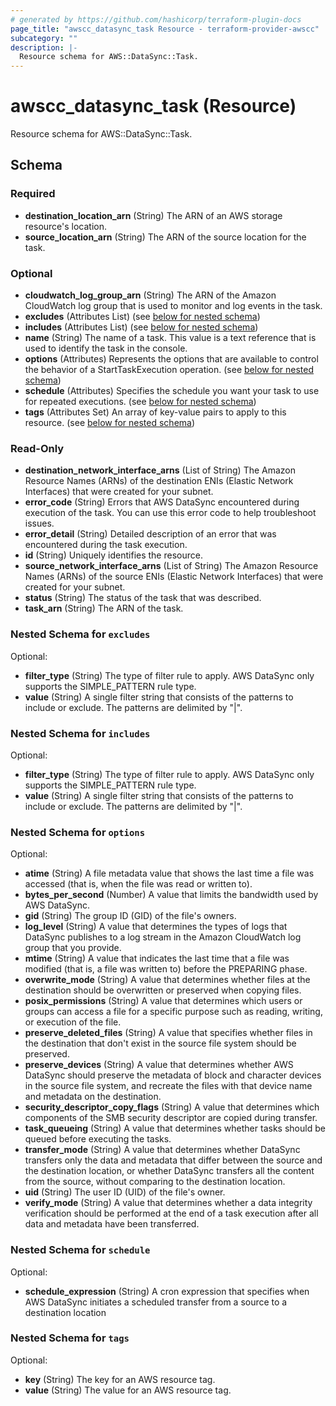 ```yaml
---
# generated by https://github.com/hashicorp/terraform-plugin-docs
page_title: "awscc_datasync_task Resource - terraform-provider-awscc"
subcategory: ""
description: |-
  Resource schema for AWS::DataSync::Task.
---
```


# awscc_datasync_task (Resource)

Resource schema for AWS::DataSync::Task.



<!-- schema generated by tfplugindocs -->
## Schema

### Required

- **destination_location_arn** (String) The ARN of an AWS storage resource's location.
- **source_location_arn** (String) The ARN of the source location for the task.

### Optional

- **cloudwatch_log_group_arn** (String) The ARN of the Amazon CloudWatch log group that is used to monitor and log events in the task.
- **excludes** (Attributes List) (see [below for nested schema](#nestedatt--excludes))
- **includes** (Attributes List) (see [below for nested schema](#nestedatt--includes))
- **name** (String) The name of a task. This value is a text reference that is used to identify the task in the console.
- **options** (Attributes) Represents the options that are available to control the behavior of a StartTaskExecution operation. (see [below for nested schema](#nestedatt--options))
- **schedule** (Attributes) Specifies the schedule you want your task to use for repeated executions. (see [below for nested schema](#nestedatt--schedule))
- **tags** (Attributes Set) An array of key-value pairs to apply to this resource. (see [below for nested schema](#nestedatt--tags))

### Read-Only

- **destination_network_interface_arns** (List of String) The Amazon Resource Names (ARNs) of the destination ENIs (Elastic Network Interfaces) that were created for your subnet.
- **error_code** (String) Errors that AWS DataSync encountered during execution of the task. You can use this error code to help troubleshoot issues.
- **error_detail** (String) Detailed description of an error that was encountered during the task execution.
- **id** (String) Uniquely identifies the resource.
- **source_network_interface_arns** (List of String) The Amazon Resource Names (ARNs) of the source ENIs (Elastic Network Interfaces) that were created for your subnet.
- **status** (String) The status of the task that was described.
- **task_arn** (String) The ARN of the task.

<a id="nestedatt--excludes"></a>
### Nested Schema for `excludes`

Optional:

- **filter_type** (String) The type of filter rule to apply. AWS DataSync only supports the SIMPLE_PATTERN rule type.
- **value** (String) A single filter string that consists of the patterns to include or exclude. The patterns are delimited by "|".


<a id="nestedatt--includes"></a>
### Nested Schema for `includes`

Optional:

- **filter_type** (String) The type of filter rule to apply. AWS DataSync only supports the SIMPLE_PATTERN rule type.
- **value** (String) A single filter string that consists of the patterns to include or exclude. The patterns are delimited by "|".


<a id="nestedatt--options"></a>
### Nested Schema for `options`

Optional:

- **atime** (String) A file metadata value that shows the last time a file was accessed (that is, when the file was read or written to).
- **bytes_per_second** (Number) A value that limits the bandwidth used by AWS DataSync.
- **gid** (String) The group ID (GID) of the file's owners.
- **log_level** (String) A value that determines the types of logs that DataSync publishes to a log stream in the Amazon CloudWatch log group that you provide.
- **mtime** (String) A value that indicates the last time that a file was modified (that is, a file was written to) before the PREPARING phase.
- **overwrite_mode** (String) A value that determines whether files at the destination should be overwritten or preserved when copying files.
- **posix_permissions** (String) A value that determines which users or groups can access a file for a specific purpose such as reading, writing, or execution of the file.
- **preserve_deleted_files** (String) A value that specifies whether files in the destination that don't exist in the source file system should be preserved.
- **preserve_devices** (String) A value that determines whether AWS DataSync should preserve the metadata of block and character devices in the source file system, and recreate the files with that device name and metadata on the destination.
- **security_descriptor_copy_flags** (String) A value that determines which components of the SMB security descriptor are copied during transfer.
- **task_queueing** (String) A value that determines whether tasks should be queued before executing the tasks.
- **transfer_mode** (String) A value that determines whether DataSync transfers only the data and metadata that differ between the source and the destination location, or whether DataSync transfers all the content from the source, without comparing to the destination location.
- **uid** (String) The user ID (UID) of the file's owner.
- **verify_mode** (String) A value that determines whether a data integrity verification should be performed at the end of a task execution after all data and metadata have been transferred.


<a id="nestedatt--schedule"></a>
### Nested Schema for `schedule`

Optional:

- **schedule_expression** (String) A cron expression that specifies when AWS DataSync initiates a scheduled transfer from a source to a destination location


<a id="nestedatt--tags"></a>
### Nested Schema for `tags`

Optional:

- **key** (String) The key for an AWS resource tag.
- **value** (String) The value for an AWS resource tag.



